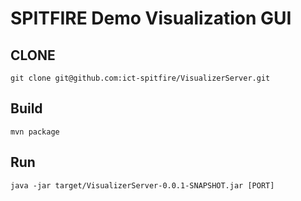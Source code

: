 # SPITFIRE Demo  Visualization GUI

## CLONE

```
git clone git@github.com:ict-spitfire/VisualizerServer.git
```

## Build

```
mvn package
```

## Run

```
java -jar target/VisualizerServer-0.0.1-SNAPSHOT.jar [PORT]
```

